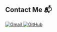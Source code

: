 ## Contact Me 📬

<a href="mailto:wnsgml2311@gmail.com" target="_blank">
  <img alt="Gmail" src="https://img.shields.io/badge/Gmail-EA4335?style=for-the-badge&logo=Gmail&logoColor=white"/>
</a>
<a href="https://github.com/JH2311" target="_blank">
  <img alt="GitHub" src="https://img.shields.io/badge/GitHub-181717?style=for-the-badge&logo=github&logoColor=white"/>
</a>
